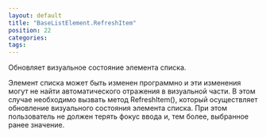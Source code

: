 ```yaml
---
layout: default
title: "BaseListElement.RefreshItem"
position: 22
categories: 
tags: 
---
```


Обновляет визуальное состояние элемента списка.

Элемент списка может быть изменен программно и эти изменения могут не найти автоматического отражения в визуальной части. В этом случае необходимо вызвать метод RefreshItem(), который осуществляет обновление визуального состояния элемента списка. При этом пользователь не должен терять фокус ввода и, тем более, выбранное ранее значение.

 

 

